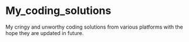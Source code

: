# My_coding_solutions
My cringy and unworthy coding solutions from various platforms with the hope they are updated in future.
